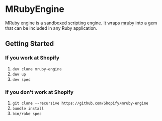 # MRubyEngine

MRuby engine is a sandboxed scripting engine. It wraps [mruby](https://mruby.org/) into a gem that can be included in any Ruby application.

## Getting Started

### If you work at Shopify

1. `dev clone mruby-engine`
2. `dev up`
3. `dev spec`

### If you don't work at Shopify

1. `git clone --recursive https://github.com/Shopify/mruby-engine`
2. `bundle install`
3. `bin/rake spec`
